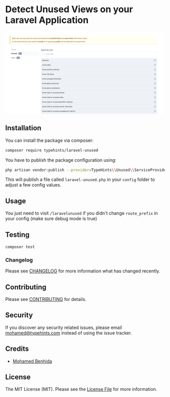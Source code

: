 # Detect Unused Views on your Laravel Application

<p align="center"><img src="/demo.png?raw=true"></p>

## Installation

You can install the package via composer:

```bash
composer require typehints/laravel-unused
```

You have to publish the package configuration using:

```bash
php artisan vendor:publish --provider=TypeHints\\Unused\\ServiceProvider
```

This will publish a file called `laravel-unused.php` in your `config` folder to adjust a few config values.

## Usage

You just need to visit `/laravelunused` if you didn't change `route_prefix` in your config (make sure debug mode is true)

## Testing

``` bash
composer test
```

### Changelog

Please see [CHANGELOG](CHANGELOG.md) for more information what has changed recently.

## Contributing

Please see [CONTRIBUTING](CONTRIBUTING.md) for details.

## Security

If you discover any security related issues, please email mohamed@typehints.com instead of using the issue tracker.

## Credits

- [Mohamed Benhida](https://github.com/simoebenhida)

## License

The MIT License (MIT). Please see the [License File](LICENSE.md) for more information.